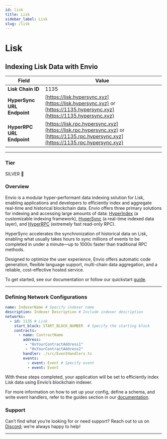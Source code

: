 ```yaml
---
id: lisk
title: Lisk
sidebar_label: Lisk
slug: /lisk
---
```


# Lisk

## Indexing Lisk Data with Envio

| **Field**                     | **Value**                                                                                          |
|-------------------------------|----------------------------------------------------------------------------------------------------|
| **Lisk Chain ID**     | 1135                                                                                            |
| **HyperSync URL Endpoint**    | [https://lisk.hypersync.xyz](https://lisk.hypersync.xyz) or [https://1135.hypersync.xyz](https://1135.hypersync.xyz) |
| **HyperRPC URL Endpoint**     | [https://lisk.rpc.hypersync.xyz](https://lisk.rpc.hypersync.xyz) or [https://1135.rpc.hypersync.xyz](https://1135.rpc.hypersync.xyz) |

---

### Tier

SILVER 🥈

### Overview

Envio is a modular hyper-performant data indexing solution for Lisk, enabling applications and developers to efficiently index and aggregate real-time and historical blockchain data. Envio offers three primary solutions for indexing and accessing large amounts of data: [HyperIndex](/docs/HyperIndex/overview) (a customizable indexing framework), [HyperSync](/docs/HyperSync/overview) (a real-time indexed data layer), and [HyperRPC](/docs/HyperSync/overview-hyperrpc) (extremely fast read-only RPC).

HyperSync accelerates the synchronization of historical data on Lisk, enabling what usually takes hours to sync millions of events to be completed in under a minute—up to 1000x faster than traditional RPC methods.

Designed to optimize the user experience, Envio offers automatic code generation, flexible language support, multi-chain data aggregation, and a reliable, cost-effective hosted service.

To get started, see our documentation or follow our quickstart [guide](/docs/HyperIndex/contract-import).

---

### Defining Network Configurations

```yaml
name: IndexerName # Specify indexer name
description: Indexer Description # Include indexer description
networks:
  - id: 1135 # Lisk  
    start_block: START_BLOCK_NUMBER  # Specify the starting block
    contracts:
      - name: ContractName
        address:
         - "0xYourContractAddress1"
         - "0xYourContractAddress2"
        handler: ./src/EventHandlers.ts
        events:
          - event: Event # Specify event
          - event: Event
```

With these steps completed, your application will be set to efficiently index Lisk data using Envio’s blockchain indexer.

For more information on how to set up your config, define a schema, and write event handlers, refer to the guides section in our [documentation](/docs/HyperIndex/configuration-file).

### Support

Can’t find what you’re looking for or need support? Reach out to us on [Discord](https://discord.com/invite/Q9qt8gZ2fX); we’re always happy to help!

---
